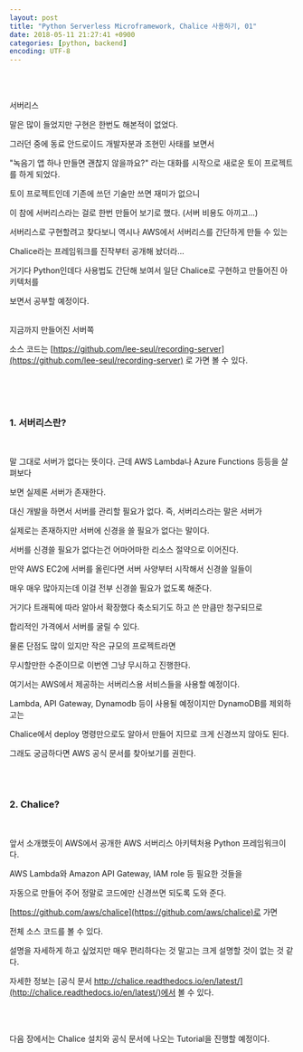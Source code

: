 ```yaml
---
layout: post
title: "Python Serverless Microframework, Chalice 사용하기, 01"
date: 2018-05-11 21:27:41 +0900
categories: [python, backend]
encoding: UTF-8
---
```


<br>
<br>

서버리스 

말은 많이 들었지만 구현은 한번도 해본적이 없었다. 

그러던 중에 동료 안드로이드 개발자분과 조현민 사태를 보면서 

"녹음기 앱 하나 만들면 괜찮지 않을까요?" 라는 대화를 시작으로 새로운 토이 프로젝트를 하게 되었다. 

토이 프로젝트인데 기존에 쓰던 기술만 쓰면 재미가 없으니 

이 참에 서버리스라는 걸로 한번 만들어 보기로 했다. (서버 비용도 아끼고...)

서버리스로 구현할려고 찾다보니 역시나 AWS에서 서버리스를 간단하게 만들 수 있는 

Chalice라는 프레임워크를 진작부터 공개해 놨더라... 

거기다 Python인데다 사용법도 간단해 보여서 일단 Chalice로 구현하고 만들어진 아키텍처를 

보면서 공부할 예정이다. 

<br>
지금까지 만들어진 서버쪽 

소스 코드는 [https://github.com/lee-seul/recording-server](https://github.com/lee-seul/recording-server) 로 가면 볼 수 있다.

<br>
<br>
<br>


### 1. 서버리스란? 

<br>

말 그대로 서버가 없다는 뜻이다. 근데 AWS Lambda나 Azure Functions 등등을 살펴보다 

보면 실제론 서버가 존재한다. 

대신 개발을 하면서 서버를 관리할 필요가 없다. 즉, 서버리스라는 말은 서버가 

실제로는 존재하지만 서버에 신경을 쓸 필요가 없다는 말이다. 

서버를 신경쓸 필요가 없다는건 어마어마한 리소스 절약으로 이어진다. 

만약 AWS EC2에 서버를 올린다면 서버 사양부터 시작해서 신경쓸 일들이 

매우 매우 많아지는데 이걸 전부 신경쓸 필요가 없도록 해준다. 

거기다 트래픽에 따라 알아서 확장했다 축소되기도 하고 쓴 만큼만 청구되므로 

합리적인 가격에서 서버를 굴릴 수 있다. 

물론 단점도 많이 있지만 작은 규모의 프로젝트라면 

무시할만한 수준이므로 이번엔 그냥 무시하고 진행한다. 

여기서는 AWS에서 제공하는 서버리스용 서비스들을 사용할 예정이다.

Lambda, API Gateway, Dynamodb 등이 사용될 예정이지만 DynamoDB를 제외하고는 

Chalice에서 deploy 명령만으로도 알아서 만들어 지므로 크게 신경쓰지 않아도 된다. 

그래도 궁금하다면 AWS 공식 문서를 찾아보기를 권한다. 

<br>
<br>



### 2. Chalice?


<br>


앞서 소개했듯이 AWS에서 공개한 AWS 서버리스 아키텍처용 Python 프레임워크이다. 

AWS Lambda와 Amazon API Gateway, IAM role 등 필요한 것들을 

자동으로 만들어 주어 정말로 코드에만 신경쓰면 되도록 도와 준다. 

[https://github.com/aws/chalice](https://github.com/aws/chalice)로 가면 

전체 소스 코드를 볼 수 있다. 

설명을 자세하게 하고 싶었지만 매우 편리하다는 것 말고는 크게 설명할 것이 없는 것 같다. 

자세한 정보는 [공식 문서 http://chalice.readthedocs.io/en/latest/](http://chalice.readthedocs.io/en/latest/)에서 볼 수 있다. 


<br>
<br>

다음 장에서는 Chalice 설치와 공식 문서에 나오는 Tutorial을 진행할 예정이다. 


<br>
<br>

